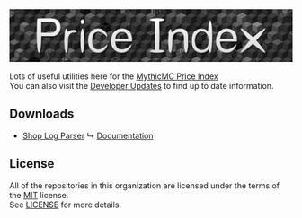 <a href="https://xnserver.xyz">
  <img src="https://github.com/Price-Index/.github/blob/main/assets/banner.png" alt="drawing" style="max-width: 100%; height: auto;">
</a>

Lots of useful utilities here for the [MythicMC Price Index](https://xnserver.xyz) \
You can also visit the [Developer Updates](https://github.com/Price-Index/.github/blob/main/profile/UPDATES.md) to find up to date information.

## Downloads
- [Shop Log Parser]([https://github.com/Price-Index/Shop-Log-Parser](https://github.com/Price-Index/Shop-Log-Parser/releases))
  ↳ [Documentation](https://github.com/Price-Index/Shop-Log-Parser/blob/master/docs/SHOPLOGPARSER.md)

## License
All of the repositories in this organization are licensed under the terms of the [MIT](https://choosealicense.com/licenses/mit/) license. \
See [LICENSE](/LICENSE) for more details.
